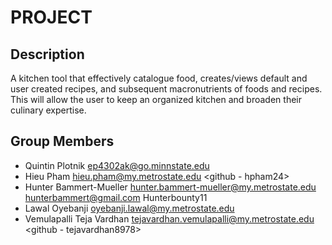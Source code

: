 # PROJECT

## Description

A kitchen tool that effectively catalogue food, creates/views default and user created recipes, and subsequent
macronutrients of foods and recipes. This will allow the user to keep an organized kitchen and broaden their 
culinary expertise.

## Group Members

- Quintin Plotnik <ep4302ak@go.minnstate.edu>
- Hieu Pham <hieu.pham@my.metrostate.edu> <github - hpham24>
- Hunter Bammert-Mueller <hunter.bammert-mueller@my.metrostate.edu> <hunterbammert@gmail.com> Hunterbounty11
- Lawal Oyebanji <oyebanji.lawal@my.metrostate.edu>
- Vemulapalli Teja Vardhan <tejavardhan.vemulapalli@my.metrostate.edu> <github - tejavardhan8978>
